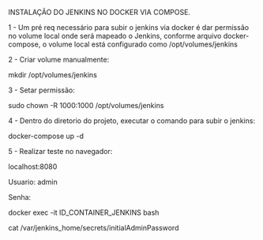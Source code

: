 INSTALAÇÃO DO JENKINS NO DOCKER VIA COMPOSE.

1 - Um pré req necessário para subir o jenkins via docker é dar permissão no volume local onde será mapeado o Jenkins, conforme arquivo docker-compose, o volume local está configurado como /opt/volumes/jenkins

2 - Criar volume manualmente:


mkdir /opt/volumes/jenkins


3 - Setar permissão:

sudo chown -R 1000:1000 /opt/volumes/jenkins


4 - Dentro do diretorio do projeto, executar o comando para subir o jenkins:

docker-compose up -d


5 - Realizar teste no navegador:

localhost:8080

Usuario: 
admin

Senha:

docker exec -it ID_CONTAINER_JENKINS bash

cat /var/jenkins_home/secrets/initialAdminPassword
